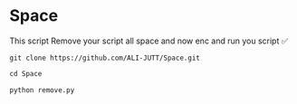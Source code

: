 # Space
This script Remove your script all space and now enc and run you script ✅

```
git clone https://github.com/ALI-JUTT/Space.git
``` 
```python
cd Space
``` 
```python
python remove.py
``` 
